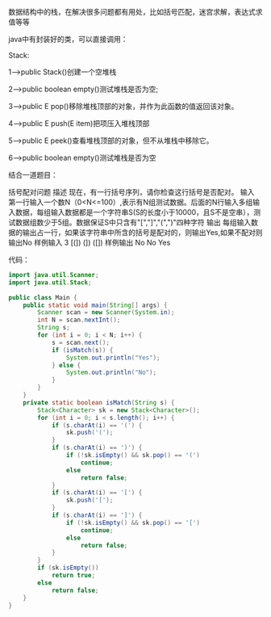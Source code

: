 数据结构中的栈，在解决很多问题都有用处，比如括号匹配，迷宫求解，表达式求值等等

java中有封装好的类，可以直接调用：

 

Stack:

 

1-->public Stack()创建一个空堆栈

 

2-->public boolean empty()测试堆栈是否为空;

 

3-->public E pop()移除堆栈顶部的对象，并作为此函数的值返回该对象。 

 

4-->public E push(E item)把项压入堆栈顶部

 

5-->public E peek()查看堆栈顶部的对象，但不从堆栈中移除它。 

 

6-->public boolean empty()测试堆栈是否为空

 

结合一道题目：

 

括号配对问题
描述
现在，有一行括号序列，请你检查这行括号是否配对。
输入
第一行输入一个数N（0<N<=100）,表示有N组测试数据。后面的N行输入多组输入数据，每组输入数据都是一个字符串S(S的长度小于10000，且S不是空串），测试数据组数少于5组。数据保证S中只含有"[","]","(",")"四种字符
输出
每组输入数据的输出占一行，如果该字符串中所含的括号是配对的，则输出Yes,如果不配对则输出No
样例输入
3
[(])
(])
([[]()])
样例输出
No
No
Yes
 

 

代码：
```java
import java.util.Scanner;  
import java.util.Stack;  
  
public class Main {  
    public static void main(String[] args) {  
        Scanner scan = new Scanner(System.in);  
        int N = scan.nextInt();  
        String s;  
        for (int i = 0; i < N; i++) {  
            s = scan.next();  
            if (isMatch(s)) {  
                System.out.println("Yes");  
            } else {  
                System.out.println("No");  
            }  
        }  
    }  
    private static boolean isMatch(String s) {  
        Stack<Character> sk = new Stack<Character>();  
        for (int i = 0; i < s.length(); i++) {  
            if (s.charAt(i) == '(') {  
                sk.push('(');  
            }  
            if (s.charAt(i) == ')') {  
                if (!sk.isEmpty() && sk.pop() == '(')  
                    continue;  
                else  
                    return false;  
            }  
            if (s.charAt(i) == '[') {  
                sk.push('[');  
            }  
            if (s.charAt(i) == ']') {  
                if (!sk.isEmpty() && sk.pop() == '[')  
                    continue;  
                else  
                    return false;  
            }  
        }  
        if (sk.isEmpty())  
            return true;  
        else  
            return false;  
    }  
}          
```
